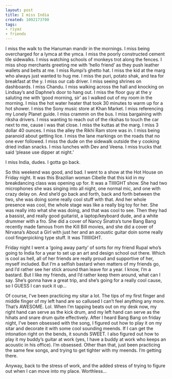 ```yaml
---
layout: post
title: I miss India
created: 1092173700
tags:
- riyaz
- friends
---
```

I miss the walk to the Hanuman mandir in the mornings.
I miss being overcharged for a lymca at the ymca.
I miss the poorly constructed cement tile sidewalks.
I miss watching schools of monkeys trot along the fences.
I miss shop merchants greeting me with ‘hello friend’ as they push leather wallets and belts at me.
I miss Rumpi’s ghetto hat.
I miss the kid at the marg who always just wanted to hug me.
I miss the puri, potato shak, and tea for breakfast at the y.
I miss our cab driver.
I miss seeing shrines on dashboards.
I miss Chandu.
I miss walking across the hall and knocking on Lindsay’s and Daphne’s door to hang out.
I miss the floor guy at the y saluting me with ‘good morning, sir’ as I walked out of my room in the morning.
I miss the hot water heater that took 30 minutes to warm up for a hot shower.
I miss the Sony music store at Khan Market.
I miss referencing my Lonely Planet guide.
I miss crammin on the bus.
I miss bargaining with riksha drivers.
I miss wanting to reach out of the rikshas to touch the car next to me, cause i was that close.
I miss the kuttas at the marg.
I miss 3 dollar 40 ounces.
I miss the alley the Rikhi Ram store was in.
I miss being paranoid about getting lice.
I miss the lane markings on the roads that no one ever followed.
I miss the dude on the sidewalk outside the y cooking dried indian snacks.
I miss lunches with Dev and Veena.
I miss trucks that said ‘please use dipper at night.’

I miss India, dudes. I gotta go back.

So this weekend was good, and bad. I went to a show at the Hot House on Friday night. It was this Brazilian woman Cibelle that this kid in my breakdancing class was opening up for. It was a TIIIIGHT show. She had two microphones she was singing into all night, one normal mic, and one with crazy delay on. And she’d go back and forth, back and forth between the two, she was doing some really cool stuff with that. And her whole presence was cool, the whole stage was like a really big toy for her. She was really into what she was doing, and that was cool to see. Then they had a bassist, and really good guitarist, a laptop/keyboard dude, and a white drummer with a fro. She did a cover of Nancy Sinatra’s tune Bang Bang recently made famous from the Kill Bill movies, and she did a cover of Nirvana’s About a Girl with just her and an acoustic guitar doin some really cool fingerpicking type stuff. It was TIIIIIIGHT.

Friday night I went a ‘going away party’ of sorts for my friend Rupal who’s going to India for a year to set up an art and design school out there. Which is cool as hell, all of her friends are really proud and supportive of her, myself included. But I’m a selfish bastard when matters of my friends go, and I’d rather see her stick around than leave for a year. I know, I’m a bastard. But I like my friends, and I’d rather keep them around, what can I say. She’s gonna have a great trip, and she’s going for a really cool cause, so I GUESS I can suck it up...

Of course, I’ve been practicing my sitar a lot. The tips of my first finger and middle finger of my left hand are so callused I can’t feel anything any more. That’s AWESOME. Lol. When I’m tapping beats out on my desk now, my right hand can serve as the kick drum, and my left hand can serve as the hihats and snare drum quite effectively. After I heard Bang Bang on friday night, I’ve been obsessed with the song, I figured out how to play it on my sitar and decorate it with some cool sounding meends. If I can get the intonation right on the bends, it sounds SWEET. I also figured out how to play it my buddy’s guitar at work (yes, I have a buddy at work who keeps an acoustic in his office). I’m obsessed. Other than that, just been practicing the same few songs, and trying to get tighter with my meends. I’m getting there.

Anyway, back to the stress of work, and the added stress of trying to figure out when I can move into my place. Worthless...

